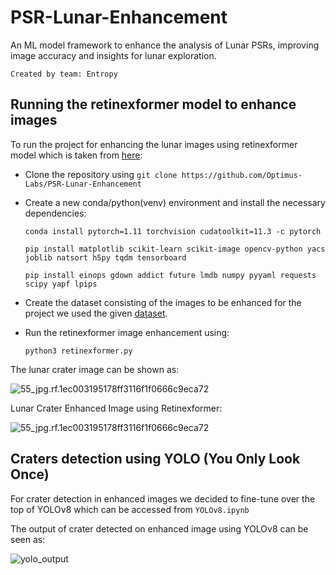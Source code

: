 # PSR-Lunar-Enhancement

 An ML model framework to enhance the analysis of Lunar PSRs, improving image accuracy and insights for lunar exploration.

``````
Created by team: Entropy
``````

 ## Running the retinexformer model to enhance images

To run the project for enhancing the lunar images using retinexformer model which is taken from [here](https://github.com/caiyuanhao1998/retinexformer):

- Clone the repository using `git clone https://github.com/Optimus-Labs/PSR-Lunar-Enhancement`

- Create a new conda/python(venv) environment and install the necessary dependencies:

  ``````shell
  conda install pytorch=1.11 torchvision cudatoolkit=11.3 -c pytorch
  
  pip install matplotlib scikit-learn scikit-image opencv-python yacs joblib natsort h5py tqdm tensorboard
  
  pip install einops gdown addict future lmdb numpy pyyaml requests scipy yapf lpips
  ``````

- Create the dataset consisting of the images to be enhanced for the project we used the given [dataset](https://universe.roboflow.com/titaniumsv5/chandrayaan-2-ohrc-lunar-crater-dataset/dataset/4).

- Run the retinexformer image enhancement using:

  ``````shell
  python3 retinexformer.py
  ``````

The lunar crater image can be shown as:

![55_jpg.rf.1ec003195178ff3116f1f0666c9eca72](./public/normal.jpg)

Lunar Crater Enhanced Image using Retinexformer:

![55_jpg.rf.1ec003195178ff3116f1f0666c9eca72](./public/enhanced.png)

## Craters detection using YOLO (You Only Look Once)

For crater detection in enhanced images we decided to fine-tune over the top of YOLOv8 which can be accessed from `YOLOv8.ipynb`

The output of crater detected on enhanced image using YOLOv8 can be seen as:

![yolo_output](./public/yolo.jpeg)
